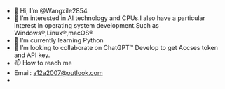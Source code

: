 - 👋 Hi, I’m @Wangxile2854
- 👀 I’m interested in AI technology and CPUs.I also have a particular interest in operating system development.Such as Windows®,Linux®,macOS®
- 🌱 I’m currently learning Python 
- 💞️ I’m looking to collaborate on ChatGPT™ Develop to get Accses token and API key.
- 📫 How to reach me
-  Email: a12a2007@outlook.com
-  

<!---
Wangxile2854/Wangxile2854 is a ✨ special ✨ repository because its `README.md` (this file) appears on your GitHub profile.
You can click the Preview link to take a look at your changes.
